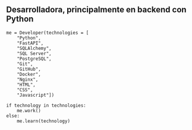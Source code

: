 ## Desarrolladora, principalmente en backend con Python

```
me = Developer(technologies = [
    "Python",
    "FastAPI",
    "SQLAlchemy",
    "SQL Server",
    "PostgreSQL",
    "Git",
    "GitHub",
    "Docker",
    "Nginx",
    "HTML",
    "CSS",
    "Javascript"])  

if technology in technologies:  
    me.work()  
else:  
    me.learn(technology)  
```

<!--   
**Vir-e/Vir-e** is a ✨ _special_ ✨ repository because its `README.md` (this file) appears on your GitHub profile.

Here are some ideas to get you started:

- 🔭 I’m currently working on ...
- 🌱 I’m currently learning ...
- 👯 I’m looking to collaborate on ...
- 🤔 I’m looking for help with ...
- 💬 Ask me about ...
- 📫 How to reach me: ...
- 😄 Pronouns: ...
- ⚡ Fun fact: ...

-->




